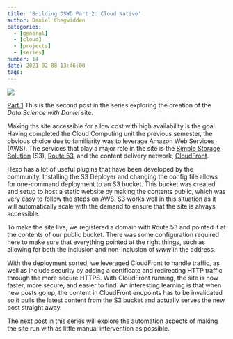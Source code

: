 ```yaml
---
title: 'Building DSWD Part 2: Cloud Native'
author: Daniel Chegwidden
categories:
  - [general]
  - [cloud]
  - [projects]
  - [series]
number: 14
date: 2021-02-08 13:46:00
tags:
---
```


![](/images/Post_Cloud.png)

[Part 1](https://www.datasciencewithdaniel.com.au/2021/01/10/Building-DSWD-Part-1-Gitting-Started/)
This is the second post in the series exploring the creation of the *Data Science with Daniel* site.

Making ths site accessible for a low cost with high availability is the goal. Having completed the Cloud Computing unit the previous semester, the obvious choice due to familiarity was to leverage Amazon Web Services (AWS). The services that play a major role in the site is the [Simple Storage Solution](https://aws.amazon.com/s3/) (S3), [Route 53](https://aws.amazon.com/route53/), and the content delivery network, [CloudFront](https://aws.amazon.com/cloudfront/).

Hexo has a lot of useful plugins that have been developed by the community. Installing the S3 Deployer and changing the config file allows for one-command deployment to an S3 bucket. This bucket was created and setup to host a static website by making the contents public, which was very easy to follow the steps on AWS. S3 works well in this situation as it will automatically scale with the demand to ensure that the site is always accessible.

To make the site live, we registered a domain with Route 53 and pointed it at the contents of our public bucket. There was some configuration required here to make sure that everything pointed at the right things, such as allowing for both the inclusion and non-inclusion of *www* in the address.

With the deployment sorted, we leveraged CloudFront to handle traffic, as well as include security by adding a certificate and redirecting HTTP traffic through the more secure HTTPS. With CloudFront running, the site is now faster, more secure, and easier to find. An interesting learning is that when new posts go up, the content in CloudFront endpoints has to be invalidated so it pulls the latest content from the S3 bucket and actually serves the new post straight away.

The next post in this series will explore the automation aspects of making the site run with as little manual intervention as possible.
